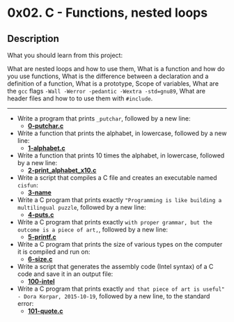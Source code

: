 # 0x02. C - Functions, nested loops
## Description
What you should learn from this project:

What are nested loops and how to use them, What is a function and how do you use functions, What is the difference between a declaration and a definition of a function, What is a prototype, Scope of variables, What are the `gcc` flags `-Wall -Werror -pedantic -Wextra -std=gnu89`, What are header files and how to to use them with `#include`.

<hr>

* Write a program that prints `_putchar`, followed by a new line:
    * **[0-putchar.c](https://github.com/Samuel-IG16/alx-low_level_programming/blob/master/0x02-functions_nested_loops/0-putchar.c)**
* Write a function that prints the alphabet, in lowercase, followed by a new line:
    * **[1-alphabet.c](https://github.com/Samuel-IG16/alx-low_level_programming/blob/master/0x00-hello_world/1-alphabet.c)**
* Write a function that prints 10 times the alphabet, in lowercase, followed by a new line:
    * **[2-print_alphabet_x10.c](https://github.com/Samuel-IG16/alx-low_level_programming/blob/master/0x00-hello_world/2-print_alphabet_x10.c)**
* Write a script that compiles a C file and creates an executable named `cisfun`:
    * **[3-name](https://github.com/Samuel-IG16/alx-low_level_programming/blob/master/0x00-hello_world/3-name)**
* Write a C program that prints exactly `"Programming is like building a multilingual puzzle`, followed by a new line:
    * **[4-puts.c](https://github.com/Samuel-IG16/alx-low_level_programming/blob/master/0x00-hello_world/4-puts.c)**
* Write a C program that prints exactly `with proper grammar, but the outcome is a piece of art,`, followed by a new line:
    * **[5-printf.c](https://github.com/Samuel-IG16/alx-low_level_programming/blob/master/0x00-hello_world/5-printf.c)**
* Write a C program that prints the size of various types on the computer it is compiled and run on:
    * **[6-size.c](https://github.com/Samuel-IG16/alx-low_level_programming/blob/master/0x00-hello_world/6-size.c)**
* Write a script that generates the assembly code (Intel syntax) of a C code and save it in an output file:
    * **[100-intel](https://github.com/Samuel-IG16/alx-low_level_programming/blob/master/0x00-hello_world/100-intel)**
* Write a C program that prints exactly `and that piece of art is useful" - Dora Korpar, 2015-10-19`, followed by a new line, to the standard error:
    * **[101-quote.c](https://github.com/Samuel-IG16/alx-low_level_programming/blob/master/0x00-hello_world/101-quote.c)**
